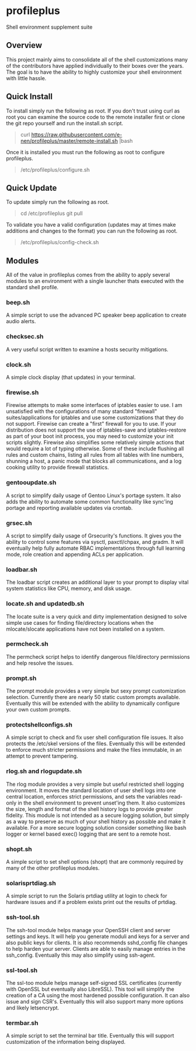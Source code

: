 # profileplus
Shell environment supplement suite

## Overview
This project mainly aims to consolidate all of the shell customizations many of the contributors have applied individually to their boxes over the years. The goal is to have the ability to highly customize your shell environment with little hassle.

## Quick Install
To install simply run the following as root. If you don't trust using curl as root you can examine the source code to the remote 
installer first or clone the git repo yourself and run the install.sh script.

>curl https://raw.githubusercontent.com/e-nen/profileplus/master/remote-install.sh |bash

Once it is installed you must run the following as root to configure profileplus.
>/etc/profileplus/configure.sh

## Quick Update
To update simply run the following as root.

>cd /etc/profileplus
>git pull

To validate you have a valid configuration (updates may at times make additions and changes to the format) you can run the 
following as root.

>/etc/profileplus/config-check.sh

## Modules
All of the value in profileplus comes from the ability to apply several modules to an environment with a single launcher thats executed with the standard shell profile.

### beep.sh
A simple script to use the advanced PC speaker beep application to create audio alerts.

### checksec.sh
A very useful script written to examine a hosts security mitigations.

### clock.sh
A simple clock display (that updates) in your terminal.

### firewise.sh
Firewise attempts to make some interfaces of iptables easier to use. I am unsatisfied with the configurations of many standard "firewall" suites/applications for iptables and use some customizations that they do not support. Firewise can create a "first" firewall for you to use. If your distribution does not support the use of iptables-save and iptables-restore as part of your boot init process, you may need to customize your init scripts slightly. Firewise also simplifies some relatively simple actions that would require a lot of typing otherwise. Some of these include flushing all rules and custom chains, listing all rules from all tables with line numbers, shunning a host, a panic mode that blocks all communications, and a log cooking utility to provide firewall statistics.

### gentooupdate.sh
A script to simplify daily usage of Gentoo Linux's portage system. It also adds the ability to automate some common functionality like sync'ing portage and reporting available updates via crontab.

### grsec.sh
A script to simplify daily usage of Grsecurity's functions. It gives you the ability to control some features via sysctl, paxctl/chpax, and gradm. It will eventually help fully automate RBAC implementations through full learning mode, role creation and appending ACLs per application.

### loadbar.sh
The loadbar script creates an additional layer to your prompt to display vital system statistics like CPU, memory, and disk usage.

### locate.sh and updatedb.sh
The locate suite is a very quick and dirty implementation designed to solve simple use cases for finding file/directory locations when the mlocate/slocate applications have not been installed on a system.

### permcheck.sh
The permcheck script helps to identify dangerous file/directory permissions and help resolve the issues.

### prompt.sh
The prompt module provides a very simple but sexy prompt customization selection. Currently there are nearly 50 static custom prompts available. Eventually this will be extended with the ability to dynamically configure your own custom prompts.

### protectshellconfigs.sh
A simple script to check and fix user shell configuration file issues. It also protects the /etc/skel versions of the files. Eventually this will be extended to enforce much stricter permissions and make the files immutable, in an attempt to prevent tampering.

### rlog.sh and rlogupdate.sh
The rlog module provides a very simple but useful restricted shell logging environment. It moves the standard location of user shell logs into one central location, enforces strict permissions, and sets the variables read-only in the shell environment to prevent unset'ing them. It also customizes the size, length and format of the shell history logs to provide greater fidelity. This module is not intended as a secure logging solution, but simply as a way to preserve as much of your shell history as possible and make it available. For a more secure logging solution consider something like bash logger or kernel based exec() logging that are sent to a remote host.

### shopt.sh
A simple script to set shell options (shopt) that are commonly required by many of the other profileplus modules.

### solarisprtdiag.sh
A simple script to run the Solaris prtdiag utility at login to check for hardware issues and if a problem exists print out the results of prtdiag.

### ssh-tool.sh
The ssh-tool module helps manage your OpenSSH client and server settings and keys. It will help you generate moduli and keys for a server and also public keys for clients. It is also recommends sshd_config file changes to help harden your server. Clients are able to easily manage entries in the ssh_config. Eventually this may also simplify using ssh-agent.

### ssl-tool.sh
The ssl-too module helps manage self-signed SSL certificates (currently with OpenSSL but eventually also LibreSSL). This tool will simplify the creation of a CA using the most hardened possible configuration. It can also issue and sign CSR's. Eventually this will also support many more options and likely letsencrypt.

### termbar.sh
A simple script to set the terminal bar title. Eventually this will support customization of the information being displayed.
